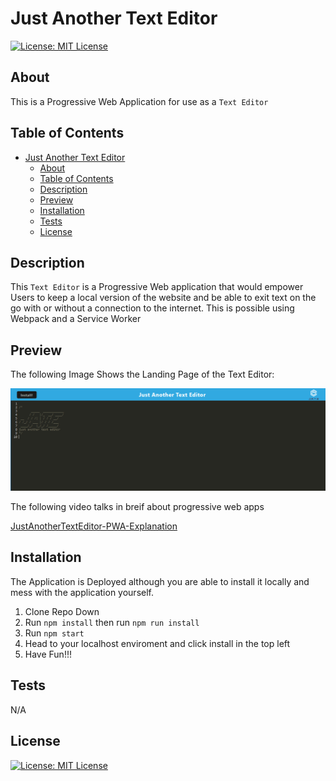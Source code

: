 # Just Another Text Editor

[![License: MIT License](https://img.shields.io/badge/License-MIT-blue.svg)](https://choosealicense.com/licenses/mit/)

## About

This is a Progressive Web Application for use as a ` Text Editor ` 

## Table of Contents

- [Just Another Text Editor](#just-another-text-editor)
  - [About](#about)
  - [Table of Contents](#table-of-contents)
  - [Description](#description)
  - [Preview](#preview)
  - [Installation](#installation)
  - [Tests](#tests)
  - [License](#license)

## Description

This ` Text Editor ` is a Progressive Web application that would empower Users to keep a local version of the website and be able to exit text on the go with or without a connection to the internet. This is possible using Webpack and a Service Worker

## Preview

The following Image Shows the Landing Page of the Text Editor:

![Preview of Application](./client/src/images/image.png)

The following video talks in breif about progressive web apps

[JustAnotherTextEditor-PWA-Explanation](https://drive.google.com/file/d/1ktJNTesSG_mMnz7eASqVTYWQ5gauvTVP/view?usp=share_link)
  
## Installation

The Application is Deployed although you are able to install it locally and mess with the application yourself.

1. Clone Repo Down
2. Run `npm install` then run `npm run install`
3. Run  `npm start`
4. Head to your localhost enviroment and click install in the top left
5. Have Fun!!!

## Tests
  
  N/A
  
## License

[![License: MIT License](https://img.shields.io/badge/License-MIT-blue.svg)](https://choosealicense.com/licenses/mit/)
